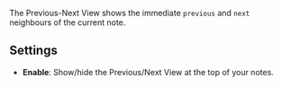 The Previous-Next View shows the immediate `previous` and `next` neighbours of the current note.

## Settings

- **Enable**: Show/hide the Previous/Next View at the top of your notes.
